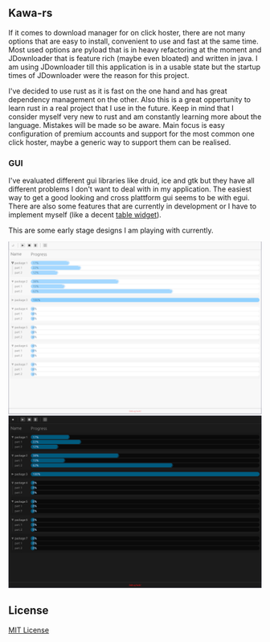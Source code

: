 ## Kawa-rs

If it comes to download manager for on click hoster, there are not many options
that are easy to install, convenient to use and fast at the same time. Most
used options are pyload that is in heavy refactoring at the moment and
JDownloader that is feature rich (maybe even bloated) and written in java. I am
using JDownloader till this application is in a usable state but
the startup times of JDownloader were the reason for this project.

I've decided to use rust as it is fast on the one hand and has great dependency
management on the other. Also this is a great oppertunity to learn rust in
a real project that I use in the future. Keep in mind that I consider myself
very new to rust and am constantly learning more about the language. Mistakes
will be made so be aware. Main focus is easy configuration of premium accounts
and support for the most common one click hoster, maybe a generic way to
support them can be realised.

### GUI

I've evaluated different gui libraries like druid, ice and gtk but they have
all different problems I don't want to deal with in my application. The easiest
way to get a good looking and cross plattform gui seems to be with egui. There
are also some features that are currently in development or I have to implement
myself (like a decent [table widget](https://github.com/emilk/egui/issues/296)).

This are some early stage designs I am playing with currently. 

![light](./docs/kawa_light.png)
![dark](./docs/kawa_dark.png)

## License

[MIT License](./LICENSE.md)
